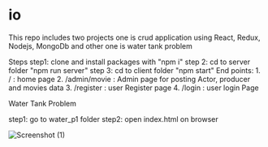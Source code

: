 # io

This repo includes two projects one is crud application using React, Redux, Nodejs, MongoDb and other one is water tank problem


Steps
step1: clone and install packages with "npm i"
step 2: cd to server folder "npm run server"
step 3: cd to client folder "npm start"
          End points:
          1. / : home page
          2. /admin/movie : Admin page for posting Actor, producer and movies data
          3. /register : user Register page
          4. /login : user login Page
          
   Water Tank Problem
   
   step1: go to water_p1 folder
   step2: open index.html on browser
   
   
   
 ![Screenshot (1)](https://user-images.githubusercontent.com/84506563/194714512-379f3ebc-f173-4dc4-821a-2eb8fadc6e90.png)
